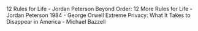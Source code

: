 12 Rules for Life - Jordan Peterson
Beyond Order: 12 More Rules for Life - Jordan Peterson
1984 - George Orwell
Extreme Privacy: What It Takes to Disappear in America - Michael Bazzell